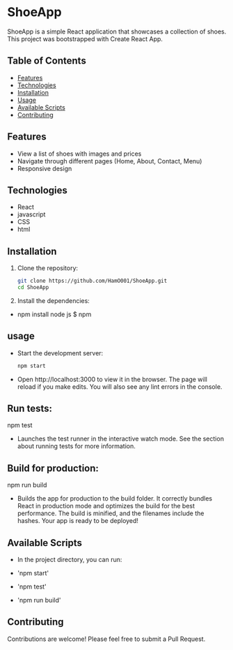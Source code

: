 # ShoeApp

ShoeApp is a simple React application that showcases a collection of shoes. This project was bootstrapped with Create React App.

## Table of Contents

- [Features](#features)
- [Technologies](#technologies)
- [Installation](#installation)
- [Usage](#usage)
- [Available Scripts](#available-scripts)
- [Contributing](#contributing)

## Features

- View a list of shoes with images and prices
- Navigate through different pages (Home, About, Contact, Menu)
- Responsive design

## Technologies

- React
- javascript
- CSS
- html

## Installation
1. Clone the repository:

   ```bash
   git clone https://github.com/HamO001/ShoeApp.git
   cd ShoeApp

2. Install the dependencies:

- npm install node js $ npm


## usage

- Start the development server:
  
    ```bash
   npm start

- Open http://localhost:3000 to view it in the browser. The page will reload if you make edits. You will also see any lint errors in the console.

## Run tests:

   npm test

- Launches the test runner in the interactive watch mode. See the section about running tests for more information.

## Build for production:

   npm run build
   
- Builds the app for production to the build folder. It correctly bundles React in production mode and optimizes the build for the best performance. The build is minified, and the filenames include the hashes. Your app is ready to be deployed!

## Available Scripts
- In the project directory, you can run:

- 'npm start'
- 'npm test'
- 'npm run build'

## Contributing
Contributions are welcome! Please feel free to submit a Pull Request.
